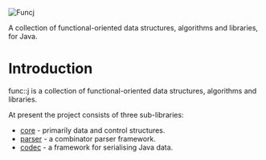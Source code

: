 ![Funcj](https://github.com/jon-hanson/funcj/blob/master/resources/funcj.png)

A collection of functional-oriented data structures, algorithms and libraries, for Java.

# Introduction

func::j is a collection of functional-oriented data structures, algorithms and libraries.

At present the project consists of three sub-libraries:

* [core](https://github.com/jon-hanson/funcj/tree/master/core) - primarily data and control structures.
* [parser](https://github.com/jon-hanson/funcj/tree/master/parser) - a combinator parser framework.
* [codec](https://github.com/jon-hanson/funcj/tree/master/codec) - a framework for serialising Java data.
